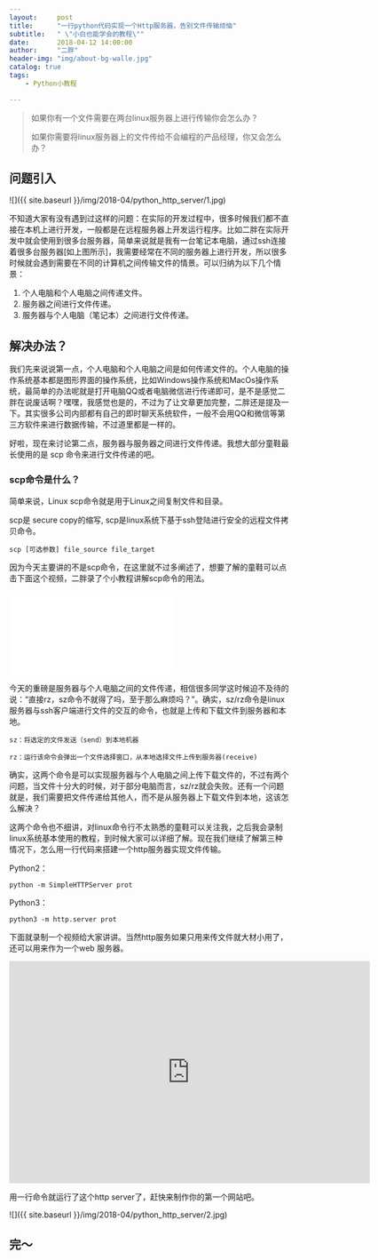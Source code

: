 ```yaml
---
layout:     post
title:      "一行python代码实现一个Http服务器，告别文件传输烦恼"
subtitle:   " \"小白也能学会的教程\""
date:       2018-04-12 14:00:00
author:     "二胖"
header-img: "img/about-bg-walle.jpg"
catalog: true
tags:
    - Python小教程

---
```


> 如果你有一个文件需要在两台linux服务器上进行传输你会怎么办？
> 
> 如果你需要将linux服务器上的文件传给不会编程的产品经理，你又会怎么办？

## 问题引入

![]({{ site.baseurl }}/img/2018-04/python_http_server/1.jpg)

不知道大家有没有遇到过这样的问题：在实际的开发过程中，很多时候我们都不直接在本机上进行开发，一般都是在远程服务器上开发运行程序。比如二胖在实际开发中就会使用到很多台服务器，简单来说就是我有一台笔记本电脑，通过ssh连接着很多台服务器[如上图所示]，我需要经常在不同的服务器上进行开发，所以很多时候就会遇到需要在不同的计算机之间传输文件的情景。可以归纳为以下几个情景：

1. 个人电脑和个人电脑之间传递文件。
2. 服务器之间进行文件传递。
3. 服务器与个人电脑（笔记本）之间进行文件传递。

## 解决办法？

我们先来说说第一点，个人电脑和个人电脑之间是如何传递文件的。个人电脑的操作系统基本都是图形界面的操作系统，比如Windows操作系统和MacOs操作系统，最简单的办法呢就是打开电脑QQ或者电脑微信进行传递即可，是不是感觉二胖在说废话啊？嘿嘿，我感觉也是的，不过为了让文章更加完整，二胖还是提及一下。其实很多公司内部都有自己的即时聊天系统软件，一般不会用QQ和微信等第三方软件来进行数据传输，不过道里都是一样的。

好啦，现在来讨论第二点，服务器与服务器之间进行文件传递。我想大部分童鞋最长使用的是 scp 命令来进行文件传递的吧。

### scp命令是什么？

简单来说，Linux scp命令就是用于Linux之间复制文件和目录。

scp是 secure copy的缩写, scp是linux系统下基于ssh登陆进行安全的远程文件拷贝命令。

`scp [可选参数] file_source file_target`

因为今天主要讲的不是scp命令，在这里就不过多阐述了，想要了解的童鞋可以点击下面这个视频，二胖录了个小教程讲解scp命令的用法。


<iframe src="//player.bilibili.com/player.html?aid=25212023&cid=42747335&page=1" scrolling="no" border="0" frameborder="no" framespacing="0" allowfullscreen="true"> </iframe>


今天的重磅是服务器与个人电脑之间的文件传递，相信很多同学这时候迫不及待的说：“直接rz，sz命令不就得了吗，至于那么麻烦吗？”。确实，sz/rz命令是linux服务器与ssh客户端进行文件的交互的命令，也就是上传和下载文件到服务器和本地。

`sz：将选定的文件发送（send）到本地机器`

`rz：运行该命令会弹出一个文件选择窗口，从本地选择文件上传到服务器(receive)`

确实，这两个命令是可以实现服务器与个人电脑之间上传下载文件的，不过有两个问题，当文件十分大的时候，对于部分电脑而言，sz/rz就会失败。还有一个问题就是，我们需要把文件传递给其他人，而不是从服务器上下载文件到本地，这该怎么解决？

这两个命令也不细讲，对linux命令行不太熟悉的童鞋可以关注我，之后我会录制linux系统基本使用的教程，到时候大家可以详细了解。现在我们继续了解第三种情况下，怎么用一行代码来搭建一个http服务器实现文件传输。

Python2：

`python -m SimpleHTTPServer prot`

Python3：

`python3 -m http.server prot`

下面就录制一个视频给大家讲讲。当然http服务如果只用来传文件就大材小用了，还可以用来作为一个web 服务器。

<iframe style="float:middle" width="650" height="400" src="http://player.youku.com/embed/XMzUzNjQxNTQ0OA==" frameborder="0" allowfullscreen></iframe>

用一行命令就运行了这个http server了，赶快来制作你的第一个网站吧。

![]({{ site.baseurl }}/img/2018-04/python_http_server/2.jpg)

## 完～


